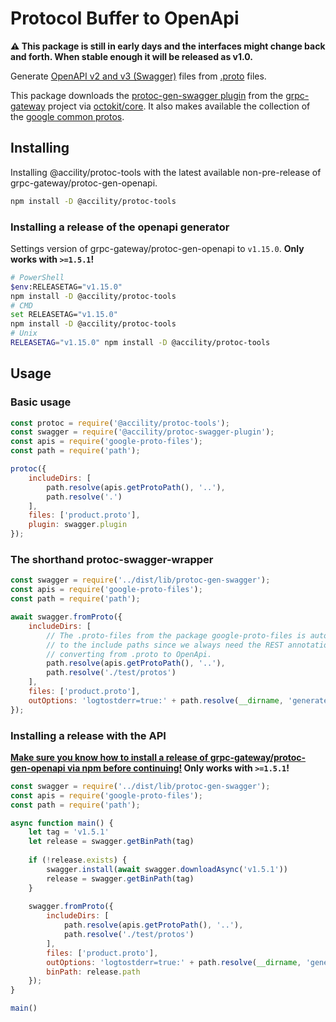 # Protocol Buffer to OpenApi

**⚠️ This package is still in early days and the interfaces might change back and forth. When stable enough it will be released as v1.0.**

Generate [OpenAPI v2 and v3 (Swagger)](https://github.com/OAI/OpenAPI-Specification/blob/master/versions) files from [.proto](https://developers.google.com/protocol-buffers) files.

This package downloads the [protoc-gen-swagger plugin](https://github.com/grpc-ecosystem/grpc-gateway/releases) from the [grpc-gateway](https://github.com/grpc-ecosystem/grpc-gateway) project via [octokit/core](https://github.com/octokit/core.js).
It also makes available the collection of the [google common protos](https://github.com/googleapis/api-common-protos.git).

## Installing

Installing @accility/protoc-tools with the latest available non-pre-release of grpc-gateway/protoc-gen-openapi.
```bash
npm install -D @accility/protoc-tools
```

### Installing a release of the openapi generator
Settings version of grpc-gateway/protoc-gen-openapi to `v1.15.0`.
**Only works with `>=1.5.1`!**

```bash
# PowerShell
$env:RELEASETAG="v1.15.0"
npm install -D @accility/protoc-tools
# CMD
set RELEASETAG="v1.15.0"
npm install -D @accility/protoc-tools
# Unix
RELEASETAG="v1.15.0" npm install -D @accility/protoc-tools
```

## Usage

### Basic usage

```javascript
const protoc = require('@accility/protoc-tools');
const swagger = require('@accility/protoc-swagger-plugin');
const apis = require('google-proto-files');
const path = require('path');

protoc({
    includeDirs: [
        path.resolve(apis.getProtoPath(), '..'),
        path.resolve('.')
    ],
    files: ['product.proto'],
    plugin: swagger.plugin
});
```

### The shorthand protoc-swagger-wrapper

```javascript
const swagger = require('../dist/lib/protoc-gen-swagger');
const apis = require('google-proto-files');
const path = require('path');

await swagger.fromProto({
	includeDirs: [
		// The .proto-files from the package google-proto-files is automatically added
		// to the include paths since we always need the REST annotations when
		// converting from .proto to OpenApi.
		path.resolve(apis.getProtoPath(), '..'),
		path.resolve('./test/protos')
	],
	files: ['product.proto'],
	outOptions: 'logtostderr=true:' + path.resolve(__dirname, 'generated')
});

```

### Installing a release with the API

**[Make sure you know how to install a release of grpc-gateway/protoc-gen-openapi via npm before continuing!](#installing-a-release-of-the-openapi-generator) Only works with `>=1.5.1`!**

```javascript
const swagger = require('../dist/lib/protoc-gen-swagger');
const apis = require('google-proto-files');
const path = require('path');

async function main() {
	let tag = 'v1.5.1'
	let release = swagger.getBinPath(tag)
	
	if (!release.exists) {
		swagger.install(await swagger.downloadAsync('v1.5.1'))
		release = swagger.getBinPath(tag)
	}
	
	swagger.fromProto({
		includeDirs: [
			path.resolve(apis.getProtoPath(), '..'),
			path.resolve('./test/protos')
		],
		files: ['product.proto'],
		outOptions: 'logtostderr=true:' + path.resolve(__dirname, 'generated'),
		binPath: release.path
	});
}

main()
```
